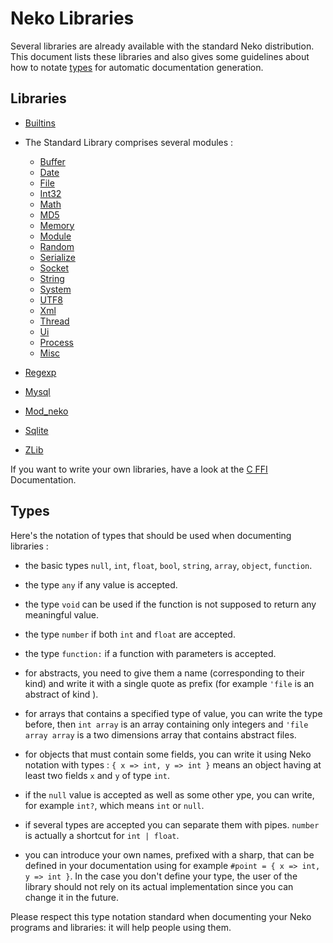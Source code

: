 # Neko Libraries

Several libraries are already available with the standard Neko distribution. This document lists these libraries and also gives some guidelines about how to notate [types](#types) for automatic documentation generation.



## Libraries

- [Builtins](view/builtins)

- The Standard Library comprises several modules :

	- [Buffer](view/buffer)
	- [Date](view/date)
	- [File](view/file)
	- [Int32](view/int32)
	- [Math](view/math)
	- [MD5](view/md5)
	- [Memory](view/memory)
	- [Module](view/module)
	- [Random](view/random)
	- [Serialize](view/serialize)
	- [Socket](view/socket)
	- [String](view/string)
	- [System](view/sys)
	- [UTF8](view/utf8)
	- [Xml](view/xml)
	- [Thread](view/thread)
	- [Ui](view/ui)
	- [Process](view/process)
	- [Misc](view/misc)

- [Regexp](view/regexp)

- [Mysql](view/mysql)

- [Mod_neko](view/cgi)

- [Sqlite](view/sqlite)

- [ZLib](view/zlib)

If you want to write your own libraries, have a look at the [C FFI](ffi) Documentation.



## Types

Here's the notation of types that should be used when documenting libraries :



- the basic types `null`, `int`, `float`, `bool`, `string`, `array`, `object`, `function`.

- the type `any` if any value is accepted.

- the type `void` can be used if the function is not supposed to return any meaningful value.

- the type `number` if both `int` and `float` are accepted.

- the type `function:` if a function with  parameters is accepted.

- for abstracts, you need to give them a name (corresponding to their kind) and write it with a single quote as prefix (for example `'file` is an abstract of kind ).

- for arrays that contains a specified type of value, you can write the type before, then `int array` is an array containing only integers and `'file array array` is a two dimensions array that contains abstract files.

- for objects that must contain some fields, you can write it using Neko notation with types : `{ x => int, y => int }` means an object having at least two fields `x` and `y` of type `int`.

- if the `null` value is accepted as well as some other ype, you can write, for example `int?`, which means `int` or `null`.

- if several types are accepted you can separate them with pipes. `number` is actually a shortcut for `int | float`.

- you can introduce your own names, prefixed with a sharp, that can be defined in your documentation using for example `#point = { x => int, y => int }`. In the case you don't define your type, the user of the library should not rely on its actual implementation since you can change it in the future.

Please respect this type notation standard when documenting your Neko programs and libraries: it will help people using them.
